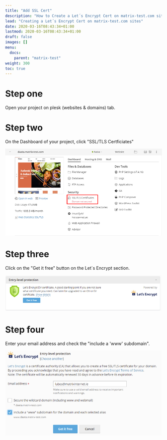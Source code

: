 ```yaml
---
title: "Add SSL Cert"
description: "How to Create a Let´s Encrypt Cert on matrix-test.com sites"
lead: "Creating a Let´s Encrypt Cert on matrix-test.com sites"
date: 2020-03-16T08:43:34+01:00
lastmod: 2020-03-16T08:43:34+01:00
draft: false
images: []
menu:
  docs:
    parent: "matrix-test"
weight: 300
toc: true
---
```


# Step one

Open your project on plesk (websites & domains) tab.


# Step two

On the Dashboard of your project, click "SSL/TLS Certficiates"

![1](/images/1.png)


# Step three

Click on the "Get it free" button on the Let´s Encrypt section.

![2](/images/2.png)


# Step four

Enter your email address and check the "include a 'www' subdomain".

![3](/images/3.png)
